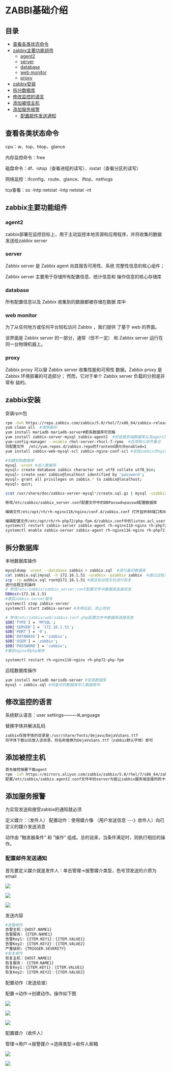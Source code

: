 # ZABBI基础介绍

## 目录

-   [查看各类状态命令](#查看各类状态命令)
-   [zabbix主要功能组件](#zabbix主要功能组件)
    -   [agent2](#agent2)
    -   [server](#server)
    -   [database](#database)
    -   [web monitor](#web-monitor)
    -   [proxy](#proxy)
-   [zabbix安装](#zabbix安装)
-   [拆分数据库](#拆分数据库)
-   [修改监控的语言](#修改监控的语言)
-   [添加被控主机](#添加被控主机)
-   [添加服务报警](#添加服务报警)
    -   [配置邮件发送通知](#配置邮件发送通知)

## 查看各类状态命令

cpu：w、top、htop、glance

内存监控命令：free

磁盘命令：df、iotop（查看进程的读写）、iostat（查看分区的读写）

网络监控：ifconfig、route、glance、iftop、nethogs

tcp查看：ss -lntp  netstat -lntp   netstat -nt

## zabbix主要功能组件

### agent2

zabbix部署在监控目标上，用于主动监控本地资源和应用程序，并将收集的数据发送给zabbix server

### server

Zabbix server 是 Zabbix agent 向其报告可用性、系统
完整性信息的核心组件；

Zabbix server 主要用于存储所有配置信息、统计信息和
操作信息的核心存储库

### database

所有配置信息以及 Zabbix 收集到的数据都被存储在数据
库中

### web monitor

为了从任何地方或任何平台轻松访问 Zabbix ，我们提供
了基于 web 的界面。

该界面是 Zabbix server 的一部分，通常（但不一定）
和 Zabbix server 运行在同一台物理机器上。

### proxy

Zabbix proxy 可以替 Zabbix server 收集性能和可用性
数据。Zabbix proxy 是 Zabbix 环境部署的可选部分；
然而，它对于单个 Zabbix server 负载的分担是非常有
益的。

## zabbix安装

安装rpm包

```bash
rpm -Uvh https://repo.zabbix.com/zabbix/5.0/rhel/7/x86_64/zabbix-release-5.0-1.el7.noarch.rpm  #安装rpm包并配置官方源
yum clean all  #清除缓存
yum install mariadb mariadb-server#若有数据库可忽略
yum install zabbix-server-mysql zabbix-agent2  #安装服务端数据库以及agent2
yum-config-manager --enable rhel-server-rhscl-7-rpms  #启用默认软件集合
将配置文件  /etc/yum.repos.d/zabbix.repo的frontend源允许enabled=1
yum install zabbix-web-mysql-scl zabbix-nginx-conf-scl #安装zabbix的nginx和PHP

#创建初始数据库
mysql -uroot #进入数据库
mysql> create database zabbix character set utf8 collate utf8_bin;
mysql> create user zabbix@localhost identified by 'password';
mysql> grant all privileges on zabbix.* to zabbix@localhost;
mysql> quit; 

zcat /usr/share/doc/zabbix-server-mysql*/create.sql.gz | mysql -uzabbix -p zabbix #导入初始架构和数据，系统会让更改密码

修改/etc/zabbix/zabbix_server.conf配置文件中的DBPasswd=passwd配置数据库

编辑文件/etc/opt/rh/rh-nginx116/nginx/conf.d/zabbix.conf 打开监听80端口和域名解析

编辑配置文件/etc/opt/rh/rh-php72/php-fpm.d/zabbix.conf中的listen.acl_users = apache,nginx
systemctl restart zabbix-server zabbix-agent rh-nginx116-nginx rh-php72-php-fpm
systemctl enable zabbix-server zabbix-agent rh-nginx116-nginx rh-php72-php-fpm  #启动并加入开机自启动 

```

## 拆分数据库

本地数据库操作

```bash
mysqldump -uroot --database zabbix > zabbix.sql  #进行备份数据库
cat zabbix.sql|mysql -h 172.16.1.51 -uzabbix -pzabbix zabbix  #通过远程方式进行恢复数据库
scp -rp azbbix.sql root@172.16.1.51 #推送到远程主机进行恢复
进行远程主机操作
# 修改/etc/zabbix/zabbix_server.conf配置文件中数据库连接信息
DBHost=172.16.1.51
#重启zabbix-server服务
systemctl stop zabbix-server
systemctl start zabbix-server #先停后起，防止死机

# 修改/etc/zabbix/web/zabbix.conf.php配置文件中数据库连接信息
$DB['TYPE'] = 'MYSQL';
$DB['SERVER'] = '172.16.1.51';
$DB['PORT'] = '0';
$DB['DATABASE'] = 'zabbix';
$DB['USER'] = 'zabbix';
$DB['PASSWORD'] = 'zabbix';
#重启nginx和php服务

systemctl restart rh-nginx116-nginx rh-php72-php-fpm

```

远程数据库操作

```bash
yum install mariadb marisdb-server #安装数据库
mysql < zabbix.sql #将备份的数据库写入数据库中

```

## 修改监控的语言

系统默认语言：user settings———》Language

替换字体并解决乱码

```bash
zabbix存放字体的目录是:/usr/share/fonts/dejavu/DejaVuSans.ttf
将字体下载以后放入该目录，将名称替换为DejaVuSans.ttf（zabbix默认字体）即可
```

## 添加被控主机

```bash
首先被控端要下载agent
rpm -ivh https://mirrors.aliyun.com/zabbix/zabbix/5.0/rhel/7/x86_64/zabbix-agent2-5.0.15-1.el7.x86_64.rpm
配置/etc/zabbix/zabbix.agent2.conf文件中的server为能让zabbix服务端连接的网卡端口。在zabbix的web界面进行添加
```

## 添加服务报警

为实现发送和接受zabbix的通知就必须

定义媒介：（发件人）
配置动作：使用媒介像 （用户发送信息 ---》收件人）向已定义的媒介发送消息

动作由 ”触发器条件“ 和 ”操作“ 组成。总的说来，当条件满足时，则执行相应的操作。

### 配置邮件发送通知

首先要定义媒介就是发件人：单击管理→报警媒介类型，色号顶发送的介质为email

![](image/image_Es14o5BeKE.png)

![](image/image_L4GL6mML9D.png)

![](image/image_IlXyi41K-4.png)

发送内容

```bash
#告警邮件
告警主机：{HOST.NAME1}
告警服务: {ITEM.NAME1}
告警Key1: {ITEM.KEY1}：{ITEM.VALUE1}
告警Key2: {ITEM.KEY2}：{ITEM.VALUE2}
严重级别: {TRIGGER.SEVERITY}
#恢复邮件
恢复主机：{HOST.NAME1}
恢复服务： {ITEM.NAME1}
恢复Key1：{ITEM.KEY1}：{ITEM.VALUE1}
恢复Key2: {ITEM.KEY2}：{ITEM.VALUE2}

```

配置动作（发送给谁）

配置→动作→创建动作。操作如下图

![](image/image_nlJKifja3z.png)

![](image/image_YkNPiDtOdN.png)

![](image/image_NwhcUhjqou.png)

配置媒介（收件人）

管理→用户→报警媒介→选择类型→收件人邮箱

![](image/image_NeSyinJcN5.png)

![](image/image_MeZhawWkz7.png)
